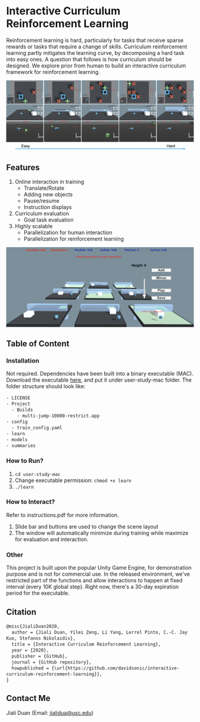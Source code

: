 
# Interactive Curriculum Reinforcement Learning

Reinforcement learning is hard, particularly for tasks that receive sparse rewards or tasks that require a change of skills. Curriculum reinforcement learning partly mitigates the learning curve, by decomposing a hard task into easy ones.  A question that follows is how curriculum should be designed. We explore prior from human to build an interactive curriculum framework for reinforcement learning.

![png](imgs/envs.png)


## Features
1. Online interaction in training
	- Translate/Rotate
	- Adding new objects
	- Pause/resume 
	- Instruction displays
2. Curriculum evaluation
	- Goal task evaluation
3. Highly scalable
	- Parallelization for human interaction
	- Parallelization for reinforcement learning

![png](imgs/parallel.png)


## Table of Content

### Installation
Not required. Dependencies have been built into a binary executable (MAC). Download the executable <a href="https://drive.google.com/file/d/1qXGxU6he_3ycbahLQe5UYgYhdcxuY7nY/view?usp=sharing">here</a>, and put it under user-study-mac folder. The folder structure should look like: 
```
- LICENSE
- Project
  - Builds
    - multi-jump-10000-restrict.app
- config
  - train_config.yaml
- learn
- models
- summaries
```
	
### How to Run?
1. `cd user-study-mac`
2. Change executable permission: `chmod +x learn`
3. `./learn`

### How to Interact?
Refer to instructions.pdf for more information. 

1. Slide bar and buttons are used to change the scene layout 
2. The window will automatically minimize during training while maximize for evaluation and interaction.


### Other
This project is built upon the popular Unity Game Engine, for demonstration purpose and is not for commercial use.
In the released environment, we've restricted part of the functions and allow interactions to happen at fixed interval (every 10K global step). 
Right now, there's a 30-day expiration period for the executable. 


## Citation

```
@misc{JialiDuan2020,
  author = {Jiali Duan, Yilei Zeng, Li Yang, Lerrel Pinto, C.-C. Jay Kuo, Stefanos Nikolaidis},
  title = {Interactive Curriculum Reinforcement Learning},
  year = {2020},
  publisher = {GitHub},
  journal = {GitHub repository},
  howpublished = {\url{https://github.com/davidsonic/interactive-curriculum-reinforcement-learning}},
}
```
## Contact Me
Jiali Duan (Email: jialidua@usc.edu)